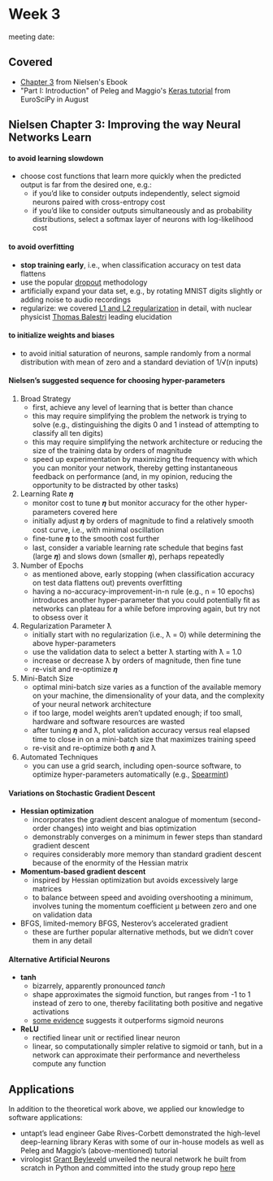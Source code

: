 # Week 3
meeting date: 

## Covered
- [Chapter 3](http://neuralnetworksanddeeplearning.com/chap3.html) from Nielsen's Ebook
- "Part I: Introduction" of Peleg and Maggio's [Keras tutorial](https://github.com/leriomaggio/deep-learning-keras-euroscipy2016) from EuroSciPy in August

## Nielsen Chapter 3: Improving the way Neural Networks Learn

#### to avoid learning slowdown

- choose cost functions that learn more quickly when the predicted output is far from the desired one, e.g.:
	- if you’d like to consider outputs independently, select sigmoid neurons paired with cross-entropy cost
	- if you’d like to consider outputs simultaneously and as probability distributions, select a softmax layer of neurons with log-likelihood cost
	
#### to avoid overfitting 

- **stop training early**, i.e., when classification accuracy on test data flattens
- use the popular [dropout](https://www.cs.toronto.edu/~hinton/absps/JMLRdropout.pdf) methodology
- artificially expand your data set, e.g., by rotating MNIST digits slightly or adding noise to audio recordings
- regularize: we covered [L1 and L2 regularization](https://www.quora.com/What-is-the-difference-between-L1-and-L2-regularization) in detail, with nuclear physicist [Thomas Balestri](https://www.linkedin.com/in/thomasbalestri) leading elucidation 

#### to initialize weights and biases

- to avoid initial saturation of neurons, sample randomly from a normal         distribution with mean of zero and a standard deviation of 1/√(n inputs)

#### Nielsen’s suggested sequence for choosing hyper-parameters

1. Broad Strategy 
	- first, achieve any level of learning that is better than chance
	- this may require simplifying the problem the network is trying to solve (e.g., distinguishing the digits 0 and 1 instead of attempting to classify all ten digits)
	- this may require simplifying the network architecture or reducing the size of the training data by orders of magnitude
	- speed up experimentation by maximizing the frequency with which you can monitor your network, thereby getting instantaneous feedback on performance (and, in my opinion, reducing the opportunity to be distracted by other tasks)
2. Learning Rate 𝜼
	- monitor cost to tune 𝜼 but monitor accuracy for the other hyper-parameters covered here
	- initially adjust 𝜼 by orders of magnitude to find a relatively smooth cost curve, i.e., with minimal oscillation
	- fine-tune 𝜼 to the smooth cost further
	- last, consider a variable learning rate schedule that begins fast (large 𝜼) and slows down (smaller 𝜼), perhaps repeatedly
3. Number of Epochs
	- as mentioned above, early stopping (when classification accuracy on test data flattens out) prevents overfitting
	- having a no-accuracy-improvement-in-n rule (e.g., n = 10 epochs) introduces another hyper-parameter that you could potentially fit as networks can plateau for a while before improving again, but try not to obsess over it
4. Regularization Parameter ƛ
	- initially start with no regularization (i.e., ƛ = 0) while determining the above hyper-parameters
	- use the validation data to select a better ƛ starting with ƛ = 1.0
	- increase or decrease ƛ by orders of magnitude, then fine tune
	- re-visit and re-optimize 𝜼
5. Mini-Batch Size
	- optimal mini-batch size varies as a function of the available memory on your machine, the dimensionality of your data, and the complexity of your neural network architecture
	- if too large, model weights aren’t updated enough; if too small, hardware and software resources are wasted
	- after tuning 𝜼 and ƛ, plot validation accuracy versus real elapsed time to close in on a mini-batch size that maximizes training speed
	- re-visit and re-optimize both 𝜼 and ƛ
6. Automated Techniques
	- you can use a grid search, including open-source software, to optimize hyper-parameters automatically (e.g., [Spearmint](https://github.com/JasperSnoek/spearmint))

#### Variations on Stochastic Gradient Descent

- **Hessian optimization**
	- incorporates the gradient descent analogue of momentum (second-order changes) into weight and bias optimization
	- demonstrably converges on a minimum in fewer steps than standard gradient descent
	- requires considerably more memory than standard gradient descent because of the enormity of the Hessian matrix
- **Momentum-based gradient descent**
	- inspired by Hessian optimization but avoids excessively large matrices
	- to balance between speed and avoiding overshooting a minimum, involves tuning the momentum coefficient μ between zero and one on validation data
- BFGS, limited-memory BFGS, Nesterov’s accelerated gradient
	- these are further popular alternative methods, but we didn’t cover them in any detail

#### Alternative Artificial Neurons

- **tanh**
	- bizarrely, apparently pronounced *tanch*
	- shape approximates the sigmoid function, but ranges from -1 to 1 instead of zero to one, thereby facilitating both positive and negative activations
	- [some evidence](http://jmlr.org/proceedings/papers/v9/glorot10a/glorot10a.pdf) suggests it outperforms sigmoid neurons
- **ReLU**
	- rectified linear unit or rectified linear neuron
	- linear, so computationally simpler relative to sigmoid or tanh, but in a network can approximate their performance and nevertheless compute any function


## Applications

In addition to the theoretical work above, we applied our knowledge to software applications:

- untapt’s lead engineer Gabe Rives-Corbett demonstrated the high-level deep-learning library Keras with some of our in-house models as well as Peleg and Maggio’s (above-mentioned) tutorial
- virologist [Grant Beyleveld](https://grantbeyleveld.wordpress.com/) unveiled the neural network he built from scratch in Python and committed into the study group repo [here](https://github.com/the-deep-learners/study-group/tree/master/nn-from-scratch)
